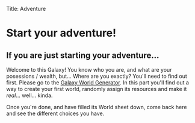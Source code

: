 Title: Adventure

# Start your adventure!

## If you are just starting your adventure...

Welcome to this Galaxy! You know who you are, and what are your posessions /
wealth, but... Where are you exactly? You'll need to find out first. Please go
to the [Galaxy World Generator][galaxy]. In this part you'll find out a  way to
create your first world, randomly assign its resources and make it *real*...
well... kinda.

Once you're done, and have filled its World sheet down, come back here and see
the different choices you have.


[galaxy]: ../galaxy/
